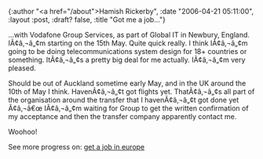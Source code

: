 {:author "<a href=\"/about\">Hamish Rickerby</a>", :date "2006-04-21 05:11:00", :layout :post, :draft? false, :title "Got me a job..."}

<div><div><p>...with Vodafone Group Services, as part of Global IT in Newbury, England.  IÃ¢â‚¬â„¢m starting on the 15th May.  Quite quick really.  I think IÃ¢â‚¬â„¢m going to be doing telecommunications system design for 18+ countries or something.  ItÃ¢â‚¬â„¢s a pretty big deal for me actually.  IÃ¢â‚¬â„¢m very pleased.</p> <p>Should be out of Auckland sometime early May, and in the UK around the 10th of May I think.  HavenÃ¢â‚¬â„¢t got flights yet.  ThatÃ¢â‚¬â„¢s all part of the organisation around the transfer that I havenÃ¢â‚¬â„¢t got done yet Ã¢â‚¬â€œ IÃ¢â‚¬â„¢m waiting for Group to get the written confirmation of my acceptance and then the transfer company apparently contact me.</p> <p>Woohoo!</p></div><div>See more progress on: <a href="http://www.43things.com/people/progress/rickerbh?on=1872113">get a job in europe</a></div></div>

